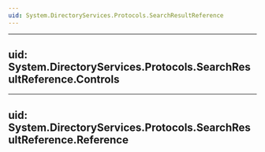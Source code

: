 ```yaml
---
uid: System.DirectoryServices.Protocols.SearchResultReference
---
```


---
uid: System.DirectoryServices.Protocols.SearchResultReference.Controls
---

---
uid: System.DirectoryServices.Protocols.SearchResultReference.Reference
---
